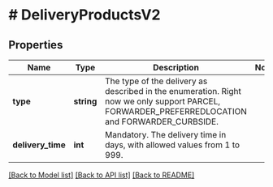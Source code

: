 # # DeliveryProductsV2

## Properties

Name | Type | Description | Notes
------------ | ------------- | ------------- | -------------
**type** | **string** | The type of the delivery as described in the enumeration. Right now we only support PARCEL, FORWARDER_PREFERREDLOCATION and FORWARDER_CURBSIDE. |
**delivery_time** | **int** | Mandatory. The delivery time in days, with allowed values from 1 to 999. |

[[Back to Model list]](../../README.md#models) [[Back to API list]](../../README.md#endpoints) [[Back to README]](../../README.md)
